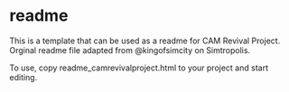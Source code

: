 # readme
This is a template that can be used as a readme for CAM Revival Project. Orginal readme file adapted from @kingofsimcity on Simtropolis.

To use, copy readme_camrevivalproject.html to your project and start editing.
